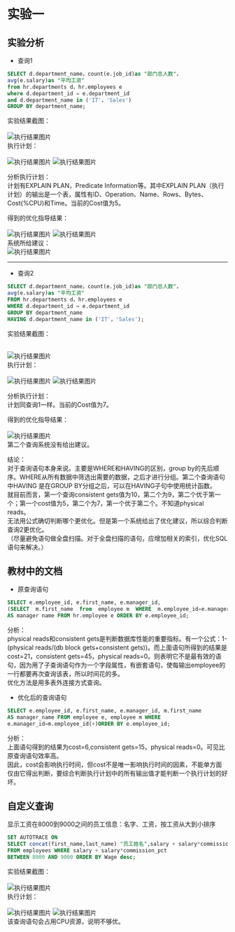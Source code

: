# 实验一
## 实验分析
- 查询1
```sql
SELECT d.department_name，count(e.job_id)as "部门总人数"，
avg(e.salary)as "平均工资"
from hr.departments d，hr.employees e
where d.department_id = e.department_id
and d.department_name in ('IT'，'Sales')
GROUP BY department_name;
```
实验结果截图：<br><br>
![执行结果图片](./1_1.png)<br>
执行计划：<br><br>
![执行结果图片](./1_2.png)
![执行结果图片](./1_3.png)

分析执行计划：<br>
  计划有EXPLAIN PLAN，Predicate Information等。其中EXPLAIN PLAN（执行计划）的输出是一个表，属性有ID、Operation、Name、Rows、Bytes、Cost(%CPU)和Time。当前的Cost值为5。<br>

得到的优化指导结果：<br><br>
![执行结果图片](./3_1.png)
![执行结果图片](./3_2.png)<br>
系统所给建议：<br>
![执行结果图片](./3_3.png)

----------
- 查询2
```sql
SELECT d.department_name，count(e.job_id)as "部门总人数"，
avg(e.salary)as "平均工资"
FROM hr.departments d，hr.employees e
WHERE d.department_id = e.department_id
GROUP BY department_name
HAVING d.department_name in ('IT'，'Sales');
```
实验结果截图：<br><br>

![执行结果图片](./2_1.png)<br>
执行计划：<br><br>
![执行结果图片](./2_2.png)
![执行结果图片](./2_3.png)

分析执行计划：<br>
  计划同查询1一样。当前的Cost值为7。<br>
  
得到的优化指导结果：<br><br>
![执行结果图片](./4_1.png)<br>
第二个查询系统没有给出建议。

结论：<br>
  对于查询语句本身来说。主要是WHERE和HAVING的区别，group by的先后顺序。WHERE从所有数据中筛选出需要的数据，之后才进行分组。第二个查询语句中HAVING 是在GROUP BY分组之后，可以在HAVING子句中使用统计函数。<br>
  就目前而言，第一个查询consistent gets值为10，第二个为9，第二个优于第一个；第一个cost值为5，第二个为7，第一个优于第二个。不知道physical reads。<br>
  无法用公式确切判断哪个更优化。但是第一个系统给出了优化建议，所以综合判断查询2更优化。<br>
 （尽量避免语句做全盘扫描。对于全盘扫描的语句，应增加相关的索引，优化SQL语句来解决。）<br>
 ## 教材中的文档
 - 原查询语句
 ```sql
SELECT e.employee_id, e.first_name, e.manager_id,
(SELECT  m.first_name  from  employee m  WHERE  m.employee_id=e.manager_id)
AS manager name FROM hr.employee e ORDER BY e.employee_id;
 ```
分析：<br>
  physical reads和consistent gets是判断数据库性能的重要指标。有一个公式：1-(physical reads/(db block gets+consistent gets))。而上面语句所得到的结果是cost=21，consistent gets=45，physical reads=0。则表明它不是最有效的语句，因为用了子查询语句作为一个字段属性，有嵌套语句，使每输出employee的一行都要再次查询该表，所以时间花的多。<br>
  优化方法是用多表外连接方式查询。<br>
- 优化后的查询语句
```sql
SELECT e.employee_id, e.first_name, e.manager_id, m.first_name
AS manager_name FROM employee e, employee m WHERE
e.manager_id=m.employee_id(+)ORDER BY e.employee_id;
```
分析：<br>
  上面语句得到的结果为cost=6,consistent gets=15，physical reads=0。可见比原查询语句效率高。<br>
  因此，cost会影响执行时间，但cost不是唯一影响执行时间的因素，不能单方面仅由它得出判断，要综合判断执行计划中的所有输出值才能判断一个执行计划的好坏。
## 自定义查询
显示工资在8000到9000之间的员工信息：名字、工资，按工资从大到小排序
```sql
SET AUTOTRACE ON
SELECT concat(first_name,last_name) "员工姓名",salary + salary*commission_pct AS Wage 
FROM employees WHERE salary + salary*commission_pct 
BETWEEN 8000 AND 9000 ORDER BY Wage desc;
```
实验结果截图：<br><br>
![执行结果图片](./5_1.png)<br>
执行计划：<br><br>
![执行结果图片](./5_2.png)
![执行结果图片](./5_3.png)<br>
该查询语句会占用CPU资源，说明不够优。
